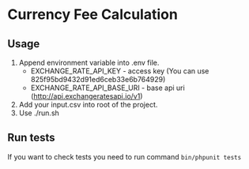 # Currency Fee Calculation

## Usage
1. Append environment variable into .env file. 
   * EXCHANGE_RATE_API_KEY - access key (You can use 825f95bd9432d91ed6ceb33e6b764929)
   * EXCHANGE_RATE_API_BASE_URI - base api uri (http://api.exchangeratesapi.io/v1)
2. Add your input.csv into root of the project.
3. Use ./run.sh

## Run tests
If you want to check tests you need to run command ```bin/phpunit tests```
